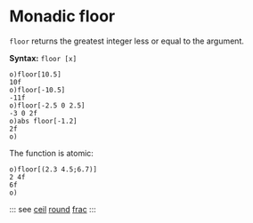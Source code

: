 # Monadic floor

`floor` returns the greatest integer less or equal to the argument.

**Syntax:** ```floor [x]```

```o
o)floor[10.5]
10f
o)floor[-10.5]
-11f
o)floor[-2.5 0 2.5]
-3 0 2f
o)abs floor[-1.2]
2f
o)
```

The function is atomic:

```o
o)floor[(2.3 4.5;6.7)]
2 4f
6f
o)
```

::: see
[ceil](/verbs/math/ceil.md)
[round](/verbs/math/round.md)
[frac](/verbs/math/frac.md)
:::
